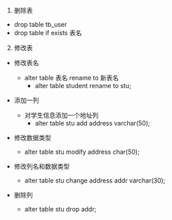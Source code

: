 1. 删除表
- drop table tb_user
- drop table if exists 表名

2. 修改表
- 修改表名
    - alter table 表名 rename to 新表名
        - alter table student rename to stu;
- 添加一列
    - 对学生信息添加一个地址列
        - alter table stu add address varchar(50);
- 修改数据类型
    - alter table stu modify address char(50); 

- 修改列名和数据类型
    - alter table stu change address addr varchar(30);

- 删除列
    - alter table stu drop addr; 